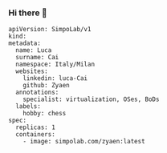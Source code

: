### Hi there 👋
```
apiVersion: SimpoLab/v1
kind:
metadata:
  name: Luca
  surname: Cai
  namespace: Italy/Milan
  websites:
    linkedin: luca-Cai
    github: Zyaen
  annotations:
    specialist: virtualization, OSes, BoDs
  labels:
    hobby: chess
spec:
  replicas: 1
  containers:
    - image: simpolab.com/zyaen:latest
```
<!--
**Zyaen/Zyaen** is a ✨ _special_ ✨ repository because its `README.md` (this file) appears on your GitHub profile.

Here are some ideas to get you started:

- 🔭 I’m currently working on ...
- 🌱 I’m currently learning ...
- 👯 I’m looking to collaborate on ...
- 🤔 I’m looking for help with ...
- 💬 Ask me about ...
- 📫 How to reach me: ...
- 😄 Pronouns: ...
- ⚡ Fun fact: ...
-->
